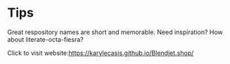 # Tips
Great respository names are short and memorable. Need inspiration? How about literate-octa-fiesra?


Click to visit website:https://karylecasis.github.io/Blendjet.shop/
